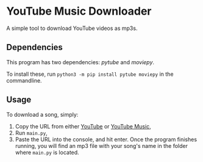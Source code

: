 # YouTube Music Downloader
A simple tool to download YouTube videos as mp3s.
## Dependencies
This program has two dependencies: *pytube* and *moviepy*. 

To install these, run `python3 -m pip install pytube moviepy` in the commandline.
## Usage
To download a song, simply:
1) Copy the URL from either [YouTube](https://www.youtube.com/) or [YouTube Music](https://music.youtube.com/),
2) Run `main.py`,
3) Paste the URL into the console, and hit enter.
Once the program finishes running, you will find an mp3 file with your song's name in the folder where `main.py` is located.
